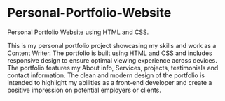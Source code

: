# Personal-Portfolio-Website
Personal Portfolio Website using HTML and CSS.

This is my personal portfolio project showcasing my skills and work as a Content Writer. The portfolio is built using HTML and CSS and includes responsive design to ensure optimal viewing experience across devices. The portfolio features my About info, Services, projects, testimonials and contact information. The clean and modern design of the portfolio is intended to highlight my abilities as a front-end developer and create a positive impression on potential employers or clients.
